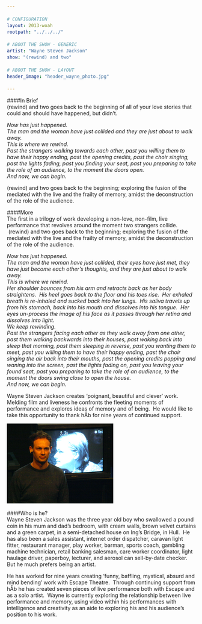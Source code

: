 ```yaml
---

# CONFIGURATION
layout: 2013-woah
rootpath: "../../../"

# ABOUT THE SHOW - GENERIC
artist: "Wayne Steven Jackson"
show: "(rewind) and two"

# ABOUT THE SHOW - LAYOUT
header_image: "header_wayne_photo.jpg"

---
```

####In Brief   
(rewind) and two goes back to the beginning of all of your love stories that could and should have happened, but didn’t.   

*Now has just happened.   
The man and the woman have just collided and they are just about to walk away.    
This is where we rewind.    
Past the strangers walking towards each other, past you willing them to have their happy ending, past the opening credits, past the choir singing, past the lights fading, past you finding your seat, past you preparing to take the role of an audience, to the moment the doors open.    
And now, we can begin.*   

(rewind) and two goes back to the beginning; exploring the fusion of the mediated with the live and the frailty of memory, amidst the deconstruction of the role of the audience.    

####More    
The first in a trilogy of work developing a non-love, non-film, live performance that revolves around the moment two strangers collide.  (rewind) and two goes back to the beginning; exploring the fusion of the mediated with the live and the frailty of memory, amidst the deconstruction of the role of the audience.   

*Now has just happened.    
The man and the woman have just collided, their eyes have just met, they have just become each other’s thoughts, and they are just about to walk away.    
This is where we rewind.    
Her shoulder bounces from his arm and retracts back as her body straightens.  His heel goes back to the floor and his toes rise.  Her exhaled breath is re-inhaled and sucked back into her lungs.  His saliva travels up from his stomach, back into his mouth and dissolves into his tongue.  Her eyes un-process the image of his face as it passes through her retina and dissolves into light.   
We keep rewinding.    
Past the strangers facing each other as they walk away from one other, past them walking backwards into their houses, past waking back into sleep that morning, past them sleeping in reverse, past you wanting them to meet, past you willing them to have their happy ending, past the choir singing the air back into their mouths, past the opening credits popping and waning into the screen, past the lights fading on, past you leaving your found seat, past you preparing to take the role of an audience, to the moment the doors swing close to open the house.   
And now, we can begin.*  

Wayne Steven Jackson creates ‘poignant, beautiful and clever’ work.  Melding film and liveness he confronts the fleeting moments of performance and explores ideas of memory and of being.  He would like to take this opportunity to thank hÅb for nine years of continued support.   
 
![Wayne Jackson](wayne.jpg)    

####Who is he?   
Wayne Steven Jackson was the three year old boy who swallowed a pound coin in his mum and dad’s bedroom, with cream walls, brown velvet curtains and a green carpet, in a semi-detached house on Ing’s Bridge, in Hull.  He has also been a sales assistant, internet order dispatcher, caravan light fitter, restaurant manager, play worker, barman, sports coach, gambling machine technician, retail banking salesman, care worker coordinator, light haulage driver, paperboy, lecturer, and aerosol can sell-by-date checker.  But he much prefers being an artist.    

He has worked for nine years creating ‘funny, baffling, mystical, absurd and mind bending’ work with Escape Theatre.  Through continuing support from hÅb he has created seven pieces of live performance both with Escape and as a solo artist.  Wayne is currently exploring the relationship between live performance and memory, using video within his performances with intelligence and creativity as an aide to exploring his and his audience’s position to his work.    


